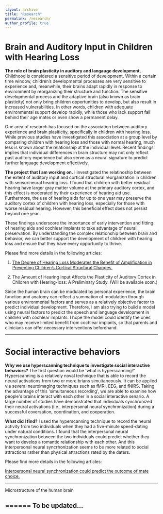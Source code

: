 ```yaml
---
layout: archive
title: "Research"
permalink: /research/
author_profile: true
---
```


Brain and Auditory Input in Children with Hearing Loss
======
**The role of brain plasticity in auditory and langauge development.**
Childhood is considered a sensitive period of development. Within a certain time window, children’s developmental processes are very sensitive to experience and, meanwhile, their brains adapt rapidly in response to environment by reorganizing their structure and function. The sensitive developmental process and the adaptive brain (also known as brain plasticity) not only bring children opportunities to develop, but also result in increased vulnerabilities. In other words, children with adequate environmental support develop rapidly, while those who lack support fall behind their age mates or even show a permanent delay.

One area of research has focused on the association between auditory experience and brain plasiticity, specifically in children with hearing loss.  While previous studies have investigated this association at a group level by comparing children with hearing loss and those with normal hearing, much less is known about the relationship at the individual level. Recent findings implies that individual differences in brain structure may not only reflect past auditory experience but also serve as a neural signature to predict further language development effectively.

**The project that I am working on.**
I investigated the relatinoship between the extent of auditory input and cortical structural reorganization in children with sensorineural hearing loss. I found that children with better residual hearing have larger gray matter volume at the primary auditory cortex, and this effect is moderated by their experience of hearing aid use. Furthermore, the use of hearing aids for up to one year may preserve the auditory cortex of children with hearing loss, especially for those with worse residual hearing. However, this beneficial effect does not persist beyond one year. 

These findings underscore the importance of early intervention and fitting of hearing aids and cochlear implants to take advantage of neural preservation. By understanding the complex relationship between brain and behavior, we can better support the development of children with hearing loss and ensure that they have every opportunity to thrive.

Please find more details in the following articles:

1. [The Degree of Hearing Loss Moderates the Benefit of Amplification in Preventing Children’s Cortical Structural Changes.](https://psyarxiv.com/nea72)

2. The Amount of Hearing Input Affects the Plasticity of Auditory Cortex in Children with Hearing-loss: A Preliminary Study. (Will be available soon.)

Since the human brain can be modulated by personal experience, the brain function and anatomy can reflect a summation of modulation through various environmental factors and serves as a relatively objective factor to predict individual development. Therefore, I am also trying to build a model using neural factors to predict the speech and language development in children with cochlear implants. I hope the model could identify the ones who may receive limited benefit from cochlear implants, so that parents and clinicians can offer necessary interventions beforehand. 

---
Social interactive behaviors
======

**Why we use hyperscanning technique to investigate social interactive behaviors?**
The first question would be 'what is hyperscanning?' Hyperscanning is a relatively noval technique that is able to record the neural activations from two or more brians simultaneously. It can be applied via several neuroimaging techniques such as fMRI, EEG, and fNIRS. Taking the advantage of this 'simultaneous recording', we are able to examine how people's brains interact with each other in a social interactive senario. A large number of studies have demonstrated that individuals synchronized their neural activations (i.e., interpersonal neural synchronization) during a successful coversation, coordination, and cooperation. 

**What did I find?**
I used the hyperscanning technique to record the neural activity from two individuals when they had a five-minute speed-dating under natural conditions. I found that the interpersonal neural synchronization between the two individuals could predict whether they want to develop a romantic relationship with each other. And this interpersonal neural syncrhonization seems to be more related to social attractions rather than physical attractions rated by the daters.

Please find more details in the following articles:

[Interpersonal neural synchronization could predict the outcome of mate choice.](https://www.sciencedirect.com/science/article/pii/S0028393221003651?via%3Dihub)

---
Microstructure of the human brain

======
To be updated...
---

